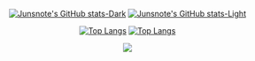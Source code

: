 <!--
**junsnote/junsnote** is a ✨ _special_ ✨ repository because its `README.md` (this file) appears on your GitHub profile.
### Hi there 👋
Here are some ideas to get you started:

- 🔭 I’m currently working on ...
- 🌱 I’m currently learning ...
- 👯 I’m looking to collaborate on ...
- 🤔 I’m looking for help with ...
- 💬 Ask me about ...
- 📫 How to reach me: ...
- 😄 Pronouns: ...
- ⚡ Fun fact: ...
-->

<div align="center">

[![Junsnote's GitHub stats-Dark](https://github-readme-stats.vercel.app/api?username=junsnote&show_icons=true&theme=dark#gh-dark-mode-only)](https://github.com/anuraghazra/github-readme-stats#gh-dark-mode-only)
[![Junsnote's GitHub stats-Light](https://github-readme-stats.vercel.app/api?username=junsnote&show_icons=true&theme=default#gh-light-mode-only)](https://github.com/anuraghazra/github-readme-stats#gh-light-mode-only)

[![Top Langs](https://github-readme-stats.vercel.app/api/top-langs/?username=junsnote&layout=compact&theme=dark#gh-dark-mode-only)](https://github.com/anuraghazra/github-readme-stats#gh-dark-mode-only)
[![Top Langs](https://github-readme-stats.vercel.app/api/top-langs/?username=junsnote&layout=compact&theme=default#gh-light-mode-only)](https://github.com/anuraghazra/github-readme-stats#gh-light-mode-only)

<p align="center">
  <a href="https://github.com/junsnote"><img src="https://hits.seeyoufarm.com/api/count/incr/badge.svg?url=https%3A%2F%2Fgithub.com%2Fjunsnote&count_bg=%23A8E326&title_bg=%23FFAE00&icon=tensorflow.svg&icon_color=%23FFFFFF&title=HITS&edge_flat=false"/></a>
</p>

</div>
